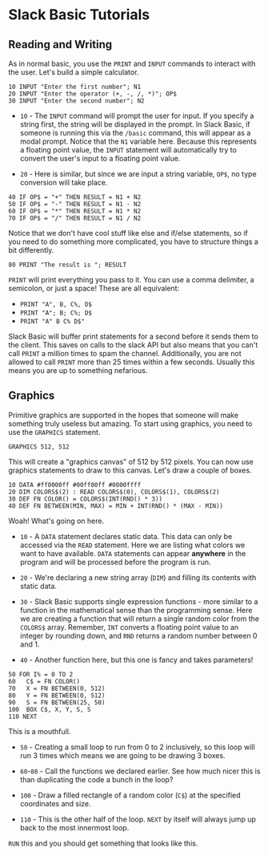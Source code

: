 # Slack Basic Tutorials

## Reading and Writing

As in normal basic, you use the `PRINT` and `INPUT` commands to interact with the user.  Let's build a simple calculator.

```bas
10 INPUT "Enter the first number"; N1
20 INPUT "Enter the operator (+, -, /, *)"; OP$
30 INPUT "Enter the second number"; N2
```

- `10` - The `INPUT` command will prompt the user for input. If you specify a string first, the string will be displayed in the prompt. In Slack Basic, if someone is running this via the `/basic` command, this will appear as a modal prompt.  Notice that the `N1` variable here. Because this represents a floating point value, the `INPUT` statement will automatically try to convert the user's input to a floating point value.

- `20` - Here is similar, but since we are input a string variable, `OP$`, no type conversion will take place.

```bas
40 IF OP$ = "+" THEN RESULT = N1 + N2
50 IF OP$ = "-" THEN RESULT = N1 - N2
60 IF OP$ = "*" THEN RESULT = N1 * N2
70 IF OP$ = "/" THEN RESULT = N1 / N2
```

Notice that we don't have cool stuff like else and if/else statements, so if you need to do something more complicated, you have to structure things a bit differently.

```bas
80 PRINT "The result is "; RESULT
```

`PRINT` will print everything you pass to it. You can use a comma delimiter, a semicolon, or just a space!  These are all equivalent:

- `PRINT "A", B, C%, D$`
- `PRINT "A"; B; C%; D$`
- `PRINT "A" B C% D$"`

Slack Basic will buffer print statements for a second before it sends them to the client. This saves on calls to the slack API but also means that you can't call `PRINT` a million times to spam the channel. Additionally, you are not allowed to call `PRINT` more than 25 times within a few seconds.  Usually this means you are up to something nefarious.

## Graphics

Primitive graphics are supported in the hopes that someone will make something truly useless but amazing.  To start using graphics, you need to use the `GRAPHICS` statement.

```bas
GRAPHICS 512, 512
```

This will create a "graphics canvas" of 512 by 512 pixels. You can now use graphics statements to draw to this canvas.  Let's draw a couple of boxes.

```bas
10 DATA #ff0000ff #00ff00ff #0000ffff
20 DIM COLORS$(2) : READ COLORS$(0), COLORS$(1), COLORS$(2)
30 DEF FN COLOR() = COLORS$(INT(RND() * 3))
40 DEF FN BETWEEN(MIN, MAX) = MIN + INT(RND() * (MAX - MIN))
```

Woah! What's going on here.

- `10` - A `DATA` statement declares static data. This data can only be accessed via the `READ` statement.  Here we are listing what colors we want to have available.  `DATA` statements can appear **anywhere** in the program and will be processed before the program is run.

- `20` - We're declaring a new string array (`DIM`) and filling its contents with static data.

- `30` - Slack Basic supports single expression functions - more similar to a function in the mathematical sense than the programming sense. Here we are creating a function that will return a single random color from the `COLORS$` array.  Remember, `INT` converts a floating point value to an integer by rounding down, and `RND` returns a random number between 0 and 1.

- `40` - Another function here, but this one is fancy and takes parameters!

```bas
50 FOR I% = 0 TO 2
60   C$ = FN COLOR()
70   X = FN BETWEEN(0, 512)  
80   Y = FN BETWEEN(0, 512)
90   S = FN BETWEEN(25, 50)
100  BOX C$, X, Y, S, S
110 NEXT
```

This is a mouthfull.

- `50` - Creating a small loop to run from 0 to 2 inclusively, so this loop will run 3 times which means we are going to be drawing 3 boxes.

- `60`-`80` - Call the functions we declared earlier. See how much nicer this is than duplicating the code a bunch in the loop?

- `100` - Draw a filled rectangle of a random color (`C$`) at the specified coordinates and size.

- `110` - This is the other half of the loop. `NEXT` by itself will always jump up back to the most innermost loop.

`RUN` this and you should get something that looks like this.
